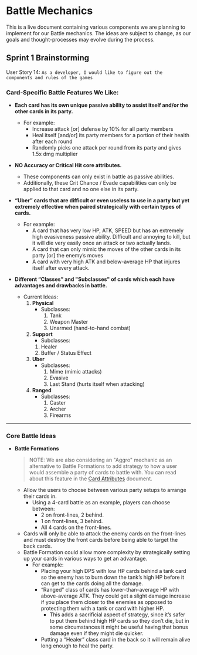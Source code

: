 # Battle Mechanics

This is a live document containing various components we are planning to implement for our Battle mechanics. The ideas are subject to change, as our goals and thought-processes may evolve during the process.


## Sprint 1 Brainstorming

User Story 14:
`As a developer, I would like to figure out the components and rules of the games`

### Card-Specific Battle Features We Like:
*  **Each card has its own unique passive ability to assist itself and/or the other cards in its party.**
	* For example:
		* Increase attack [or] defense by 10% for all party members
		* Heal itself [and/or] its party members for a portion of their health after each round
		* Randomly picks one attack per round from its party and gives 1.5x dmg multiplier

* **NO Accuracy or Critical Hit core attributes.**
	* These components can only exist in battle as passive abilities.
	* Additionally, these Crit Chance / Evade capabilities can only be applied to that card and no one else in its party.

* **“Uber” cards that are difficult or even useless to use in a party but yet extremely effective when paired strategically with certain types of cards.**
	* For example:
		* A card that has very low HP, ATK, SPEED but has an extremely high evasiveness passive ability. Difficult and annoying to kill, but it will die very easily once an attack or two actually lands.
		* A card that can only mimic the moves of the other cards in its party [or] the enemy’s moves
		* A card with very high ATK and below-average HP that injures itself after every attack.

* **Different “Classes” and "Subclasses" of cards which each have advantages and drawbacks in battle.**
	* Current Ideas:
		1. **Physical**
			*  Subclasses:
				1. Tank
				2. Weapon Master
				3. Unarmed (hand-to-hand combat)
		2. **Support**
			* Subclasses:
			1. Healer
			2. Buffer / Status Effect
		3. **Uber**
			* Subclasses:
				1. Mime (mimic attacks)
				2. Evasive
				3. Last Stand (hurts itself when attacking)
		4. **Ranged**
			* Subclasses:
				1. Caster
				2. Archer
				3. Firearms


----------


### Core Battle Ideas
* **Battle Formations**
	>NOTE: We are also considering an "Aggro" mechanic as an alternative to Battle Formations to add strategy to how a user would assemble a party of cards to battle with. You can read about this feature in the [Card Attributes](../master/CardAttributes.md) document.
	* Allow the users to choose between various party setups to arrange their cards in.
		* Using a 4-card battle as an example, players can choose between:
			* 2 on front-lines, 2 behind.
			* 1 on front-lines, 3 behind.
			* All 4 cards on the front-lines.
	* Cards will only be able to attack the enemy cards on the front-lines and must destroy the front cards before being able to target the back cards.
	* Battle Formation could allow more complexity by strategically setting up your cards in various ways to get an advantage.
		* For example:
			* Placing your high DPS with low HP cards behind a tank card so the enemy has to burn down the tank’s high HP before it can get to the cards doing all the damage.
			*  “Ranged” class of cards has lower-than-average HP with above-average ATK. They could get a slight damage increase if you place them closer to the enemies as opposed to protecting them with a tank or card with higher HP.
				* This adds a sacrificial aspect of strategy, since it’s safer to put them behind high HP cards so they don’t die, but in some circumstances it might be useful having that bonus damage even if they might die quicker.
			* Putting a “Healer” class card in the back so it will remain alive long enough to heal the party.
